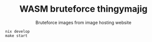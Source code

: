 <h1 align="center">WASM bruteforce thingymajig</h1>
<p align="center">Bruteforce images from image hosting website</p>

```
nix develop
make start
```
